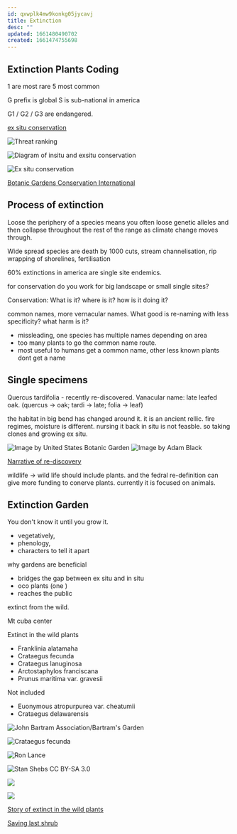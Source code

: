 ```yaml
---
id: qxwplk4mw9konkg05jycavj
title: Extinction
desc: ""
updated: 1661480490702
created: 1661474755698
---
```


## Extinction Plants Coding

1 are most rare
5 most common

G prefix is global
S is sub-national in america

G1 / G2 / G3 are endangered.

[ex situ conservation](https://www.bgci.org/wp/wp-content/uploads/2019/04/Ex_Situ_Conserving_North_Americas_Threatened_Plants.pdf)

![Threat ranking](assets/images/extinction%20ranking.png)

![Diagram of insitu and exsitu conservation](assets/images/integrated%20plant%20conservation.png)

![Ex situ conservation](assets/images/ex%20situ%20conservation%20comparison.png)

[Botanic Gardens Conservation International](https://www.bgci.org/resources/bgci-tools-and-resources/bgci-technical-reviews/)

## Process of extinction

Loose the periphery of a species means you often loose genetic alleles and then collapse throughout the rest of the range as climate change moves through.

Wide spread species are death by 1000 cuts, stream channelisation, rip wrapping of shorelines, fertilisation

60% extinctions in america are single site endemics.

for conservation do you work for big landscape or small single sites?

Conservation: What is it? where is it? how is it doing it?

common names, more vernacular names.
What good is re-naming with less specificity?
what harm is it?

- missleading, one species has multiple names depending on area
- too many plants to go the common name route.
- most useful to humans get a common name, other less known plants dont get a name

## Single specimens

Quercus tardifolia - recently re-discovered.
Vanacular name: late leafed oak. (quercus -> oak; tardi -> late; folia -> leaf)

the habitat in big bend has changed around it. it is an ancient rellic. fire regimes, moisture is different. nursing it back in situ is not feasble. so taking clones and growing ex situ.

![Image by United States Botanic Garden](assets/images/Quercus%20tardifolia.png)
![Image by Adam Black](assets/images/Quercus%20tardifolia%20leaf.png)

[Narrative of re-discovery](https://www.internationaloaksociety.org/content/back-brink-quercus-tardifolia)

wildlife -> wild life should include plants. and the fedral re-definition can give more funding to conerve plants. currently it is focused on animals.

## Extinction Garden

You don't know it until you grow it.

- vegetatively,
- phenology,
- characters to tell it apart

why gardens are beneficial

- bridges the gap between ex situ and in situ
- oco plants (one )
- reaches the public

extinct from the wild.

Mt cuba center

Extinct in the wild plants

- Franklinia alatamaha
- Crataegus fecunda
- Crataegus lanuginosa
- Arctostaphylos franciscana
- Prunus maritima var. gravesii

Not included

- Euonymous atropurpurea var. cheatumii
- Crataegus delawarensis

![John Bartram Association/Bartram's Garden](assets/images/Franklinia%20alatamaha.png)

![Crataegus fecunda](assets/images/Crataefus%20fecunda.png)

![Ron Lance](assets/images/crataegus%20lanuginosa.png)

![Stan Shebs CC BY-SA 3.0](assets/images/Arctostaphylos%20franciscana.png)

![](assets/images/Prunus%20maritima%20gravesii.png)

![](assets/images/ex%20situ%20conservation.png)

[Story of extinct in the wild plants](https://www.segrasslands.org/blog/2020/9/11/tales-from-the-crypt-extinct-plants-of-the-southeastern-grasslands)

[Saving last shrub](https://www.indefenseofplants.com/blog/2018/5/16/saving-one-of-north-americas-rarest-shrubs)
